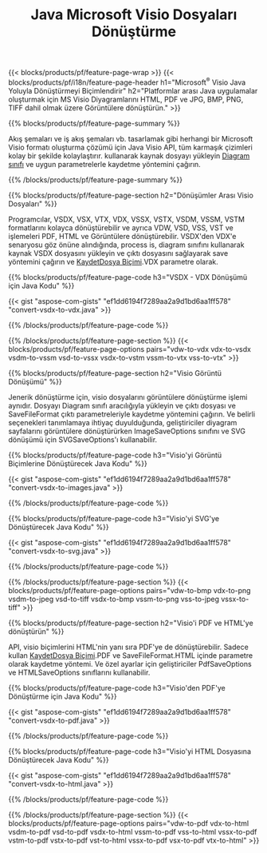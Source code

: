 ﻿---
title: Java Microsoft Visio Dosyaları Dönüştürme
url: /tr/java/conversion/
description: Microsoft Visio biçimlerini VSDX VSX VDX VTX VTX VSSX VSTX VSDM VSTM VSSM VDW VSD VST VSS'yi birkaç satır Java koduyla HTML Görüntülerine ve PDF'ye dönüştürün.
---
{{< blocks/products/pf/feature-page-wrap >}}
{{< blocks/products/pf/i18n/feature-page-header h1="Microsoft<sup>&reg;</sup> Visio Java Yoluyla Dönüştürmeyi Biçimlendirir" h2="Platformlar arası Java uygulamalar oluşturmak için MS Visio Diyagramlarını HTML, PDF ve JPG, BMP, PNG, TIFF dahil olmak üzere Görüntülere dönüştürün." >}}

{{% blocks/products/pf/feature-page-summary %}}

Akış şemaları ve iş akış şemaları vb. tasarlamak gibi herhangi bir Microsoft Visio formatı oluşturma çözümü için Java Visio API, tüm karmaşık çizimleri kolay bir şekilde kolaylaştırır. kullanarak kaynak dosyayı yükleyin [Diagram sınıfı](https://apireference.aspose.com/diagram/java/com.aspose.diagram/Diagram) ve uygun parametrelerle kaydetme yöntemini çağırın.

{{% /blocks/products/pf/feature-page-summary %}}

{{% blocks/products/pf/feature-page-section h2="Dönüşümler Arası Visio Dosyaları" %}}

Programcılar, VSDX, VSX, VTX, VDX, VSSX, VSTX, VSDM, VSSM, VSTM formatlarını kolayca dönüştürebilir ve ayrıca VDW, VSD, VSS, VST ve işlemeleri PDF, HTML ve Görüntülere dönüştürebilir. VSDX'den VDX'e senaryosu göz önüne alındığında, process is, diagram sınıfını kullanarak kaynak VSDX dosyasını yükleyin ve çıktı dosyasını sağlayarak save yöntemini çağırın ve [KaydetDosya Biçimi](https://apireference.aspose.com/diagram/java/com.aspose.diagram/SaveFileFormat).VDX parametre olarak. 

{{% blocks/products/pf/feature-page-code h3="VSDX - VDX Dönüşümü için Java Kodu" %}}

{{< gist "aspose-com-gists" "ef1dd6194f7289aa2a9d1bd6aa1ff578" "convert-vsdx-to-vdx.java" >}}

{{% /blocks/products/pf/feature-page-code %}}

{{% /blocks/products/pf/feature-page-section %}}
{{< blocks/products/pf/feature-page-options pairs="vdw-to-vdx vdx-to-vsdx vsdm-to-vssm vsd-to-vssx vsdx-to-vstm vssm-to-vtx vss-to-vtx" >}}

{{% blocks/products/pf/feature-page-section h2="Visio Görüntü Dönüşümü" %}}

Jenerik dönüştürme için, visio dosyalarını görüntülere dönüştürme işlemi aynıdır. Dosyayı Diagram sınıfı aracılığıyla yükleyin ve çıktı dosyası ve SaveFileFormat çıktı parametreleriyle kaydetme yöntemini çağırın. Ve belirli seçenekleri tanımlamaya ihtiyaç duyulduğunda, geliştiriciler diyagram sayfalarını görüntülere dönüştürürken ImageSaveOptions sınıfını ve SVG dönüşümü için SVGSaveOptions'ı kullanabilir.

{{% blocks/products/pf/feature-page-code h3="Visio\'yi Görüntü Biçimlerine Dönüştürecek Java Kodu" %}}

{{< gist "aspose-com-gists" "ef1dd6194f7289aa2a9d1bd6aa1ff578" "convert-vsdx-to-images.java" >}}

{{% /blocks/products/pf/feature-page-code %}}

{{% blocks/products/pf/feature-page-code h3="Visio\'yi SVG\'ye Dönüştürecek Java Kodu" %}}

{{< gist "aspose-com-gists" "ef1dd6194f7289aa2a9d1bd6aa1ff578" "convert-vsdx-to-svg.java" >}}

{{% /blocks/products/pf/feature-page-code %}}

{{% /blocks/products/pf/feature-page-section %}}
{{< blocks/products/pf/feature-page-options pairs="vdw-to-bmp vdx-to-png vsdm-to-jpeg vsd-to-tiff vsdx-to-bmp vssm-to-png vss-to-jpeg vssx-to-tiff" >}}

{{% blocks/products/pf/feature-page-section h2="Visio\'i PDF ve HTML\'ye dönüştürün" %}}

API, visio biçimlerini HTML'nin yanı sıra PDF'ye de dönüştürebilir. Sadece kullan [KaydetDosya Biçimi](https://apireference.aspose.com/diagram/java/com.aspose.diagram/SaveFileFormat).PDF ve SaveFileFormat.HTML içinde parametre olarak kaydetme yöntemi. Ve özel ayarlar için geliştiriciler PdfSaveOptions ve HTMLSaveOptions sınıflarını kullanabilir.

{{% blocks/products/pf/feature-page-code h3="Visio\'den PDF\'ye Dönüştürme için Java Kodu" %}}

{{< gist "aspose-com-gists" "ef1dd6194f7289aa2a9d1bd6aa1ff578" "convert-vsdx-to-pdf.java" >}}

{{% /blocks/products/pf/feature-page-code %}}

{{% blocks/products/pf/feature-page-code h3="Visio\'yi HTML Dosyasına Dönüştürecek Java Kodu" %}}

{{< gist "aspose-com-gists" "ef1dd6194f7289aa2a9d1bd6aa1ff578" "convert-vsdx-to-html.java" >}}

{{% /blocks/products/pf/feature-page-code %}}

{{% /blocks/products/pf/feature-page-section %}}
{{< blocks/products/pf/feature-page-options pairs="vdw-to-pdf vdx-to-html vsdm-to-pdf vsd-to-pdf vsdx-to-html vssm-to-pdf vss-to-html vssx-to-pdf vstm-to-pdf vstx-to-pdf vst-to-html vssx-to-pdf vsx-to-pdf vtx-to-html" >}}